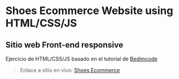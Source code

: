 # Shoes Ecommerce Website using HTML/CSS/JS 
## Sitio web Front-end responsive

Ejercicio de HTML/CSS/JS basado en el tutorial de [Bedimcode](https://youtu.be/-EM4uVJm9qo)

> Enlace a sitio en vivo: [Shoes Ecommerce](https://shoes-ecommerce.vercel.app/)
